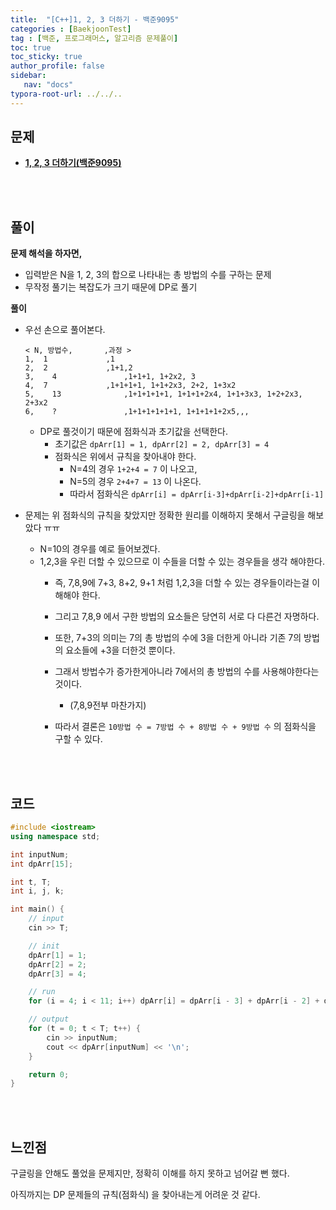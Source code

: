 ```yaml
---
title:  "[C++]1, 2, 3 더하기 - 백준9095"
categories : [BaekjoonTest]
tag : [백준, 프로그래머스, 알고리즘 문제풀이]
toc: true
toc_sticky: true
author_profile: false
sidebar:
   nav: "docs"
typora-root-url: ../../..
---
```




## 문제

* **[1, 2, 3 더하기(백준9095)](https://www.acmicpc.net/problem/9095)**

<br><br>

## 풀이

**문제 해석을 하자면,**

* 입력받은 N을 1, 2, 3의 합으로 나타내는 총 방법의 수를 구하는 문제
* 무작정 풀기는 복잡도가 크기 때문에 DP로 풀기




**풀이**

* 우선 손으로 풀어본다.

  ```
  < N, 방법수,		  ,과정 >
  1,  1				,1
  2,  2				,1+1,2
  3,	4				,1+1+1, 1+2x2, 3
  4,  7				,1+1+1+1, 1+1+2x3, 2+2, 1+3x2
  5,	13				,1+1+1+1+1, 1+1+1+2x4, 1+1+3x3, 1+2+2x3, 2+3x2
  6,	?				,1+1+1+1+1+1, 1+1+1+1+2x5,,,
  ```

  * DP로 풀것이기 때문에 점화식과 초기값을 선택한다.
    * 초기값은 `dpArr[1] = 1, dpArr[2] = 2, dpArr[3] = 4`
    * 점화식은 위에서 규칙을 찾아내야 한다.
      * N=4의 경우 `1+2+4 = 7` 이 나오고,
      * N=5의 경우 `2+4+7 = 13` 이 나온다.
      * 따라서 점화식은 `dpArr[i] = dpArr[i-3]+dpArr[i-2]+dpArr[i-1]`

* 문제는 위 점화식의 규칙을 찾았지만 정확한 원리를 이해하지 못해서 구글링을 해보았다 ㅠㅠ

  * N=10의 경우를 예로 들어보겠다.
  * 1,2,3을 우린 더할 수 있으므로 이 수들을 더할 수 있는 경우들을 생각 해야한다.
    * 즉, 7,8,9에 7+3, 8+2, 9+1 처럼 1,2,3을 더할 수 있는 경우들이라는걸 이해해야 한다.
    * 그리고 7,8,9 에서 구한 방법의 요소들은 당연히 서로 다 다른건 자명하다.
    * 또한, 7+3의 의미는 7의 총 방법의 수에 3을 더한게 아니라 기존 7의 방법의 요소들에 +3을 더한것 뿐이다.
    * 그래서 방법수가 증가한게아니라 7에서의 총 방법의 수를 사용해야한다는 것이다.
      * (7,8,9전부 마찬가지)

    * 따라서 결론은 `10방법 수 = 7방법 수 + 8방법 수 + 9방법 수` 의 점화식을 구할 수 있다.




<br><br>

## 코드

```c++
#include <iostream>
using namespace std;

int inputNum;
int dpArr[15];

int t, T;
int i, j, k;

int main() {
	// input
	cin >> T;

	// init
	dpArr[1] = 1;
	dpArr[2] = 2;
	dpArr[3] = 4;

	// run
	for (i = 4; i < 11; i++) dpArr[i] = dpArr[i - 3] + dpArr[i - 2] + dpArr[i - 1];

	// output
	for (t = 0; t < T; t++) {
		cin >> inputNum;
		cout << dpArr[inputNum] << '\n';
	}

	return 0;
}
```

<br><br>

## 느낀점

구글링을 안해도 풀었을 문제지만, 정확히 이해를 하지 못하고 넘어갈 뻔 했다.

아직까지는 DP 문제들의 규칙(점화식) 을 찾아내는게 어려운 것 같다.
